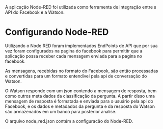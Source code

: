 A aplicação Node-RED foi utilizada como ferramenta de integração entre a API do Facebook e a Watson.

# Configurando Node-RED
Utilizando o Node RED foram implementados EndPoints de API que por sua vez foram configurados na pagina do facebook
para permititr que a aplicação possa receber cada mensagem enviada para a pagina no facebook.

As mensagens, recebidas no formato do Facebook, são então processadas e convertidas para um formato entendível pela
api de conversação do Watson. 

O Watson responde com um json contendo a mensagem de resposta, bem como outros meta dados da classificação da pergunta.
A partir disso uma mensagem de resposta é formatada e enviada para o usuário pela api do Facebook, e os dados e metadados
da pergunta e da resposta do Watson são armazenados em um banco para posterior analise.

O arquivo node_red.json contém a configuracão do Node-RED.
